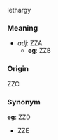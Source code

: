 lethargy
### Meaning
+ _adj_: ZZA
    + __eg__: ZZB

### Origin

ZZC

### Synonym

__eg__: ZZD

+ ZZE


